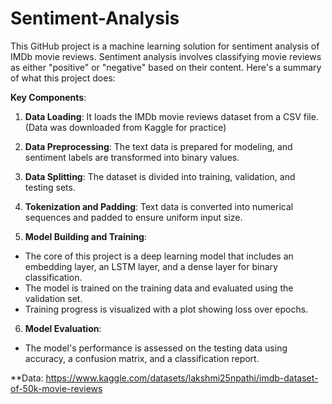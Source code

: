 # Sentiment-Analysis
This GitHub project is a machine learning solution for sentiment analysis of IMDb movie reviews. Sentiment analysis involves classifying movie reviews as either "positive" or "negative" based on their content. Here's a summary of what this project does:

**Key Components**:
1. **Data Loading**: It loads the IMDb movie reviews dataset from a CSV file. (Data was downloaded from Kaggle for practice)
2. **Data Preprocessing**: The text data is prepared for modeling, and sentiment labels are transformed into binary values.
3. **Data Splitting**: The dataset is divided into training, validation, and testing sets.
4. **Tokenization and Padding**: Text data is converted into numerical sequences and padded to ensure uniform input size.

5. **Model Building and Training**:
- The core of this project is a deep learning model that includes an embedding layer, an LSTM layer, and a dense layer for binary classification.
- The model is trained on the training data and evaluated using the validation set.
- Training progress is visualized with a plot showing loss over epochs.

6. **Model Evaluation**:
- The model's performance is assessed on the testing data using accuracy, a confusion matrix, and a classification report.

**Data: https://www.kaggle.com/datasets/lakshmi25npathi/imdb-dataset-of-50k-movie-reviews
